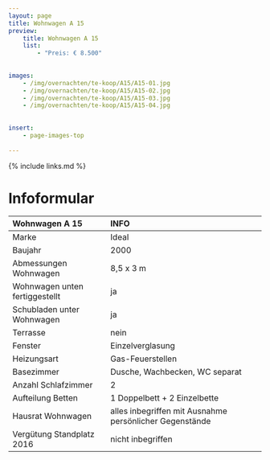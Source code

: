 ```yaml
---
layout: page
title: Wohnwagen A 15
preview: 
    title: Wohnwagen A 15
    list:
        - "Preis: € 8.500"
        
        
images:
    - /img/overnachten/te-koop/A15/A15-01.jpg
    - /img/overnachten/te-koop/A15/A15-02.jpg
    - /img/overnachten/te-koop/A15/A15-03.jpg
    - /img/overnachten/te-koop/A15/A15-04.jpg
    
    
insert:
    - page-images-top
    
---
```


{% include links.md %}



# Infoformular 


Wohnwagen A 15                     | INFO        | 
:------------------------------- |:----------  |
Marke                             |Ideal          
Baujahr                         |2000        
Abmessungen Wohnwagen      |8,5 x 3 m
Wohnwagen unten fertiggestellt  |ja       
Schubladen unter Wohnwagen          |ja      
Terrasse                      |nein 
Fenster                       |Einzelverglasung
Heizungsart            |Gas-Feuerstellen
Basezimmer             | Dusche, Wachbecken, WC separat
Anzahl Schlafzimmer         |2
Aufteilung Betten              |1 Doppelbett + 2 Einzelbette
Hausrat Wohnwagen             |alles inbegriffen mit Ausnahme persönlicher Gegenstände
Vergütung Standplatz 2016  |nicht inbegriffen

                     
